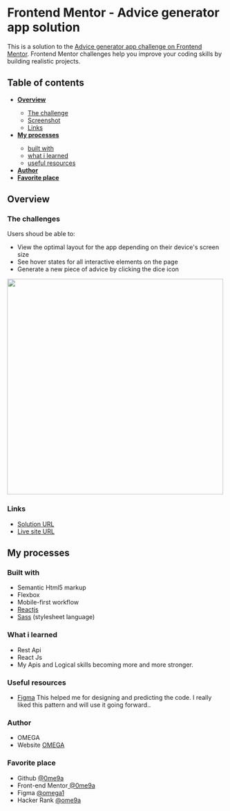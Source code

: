 <h1>Frontend Mentor - Advice generator app solution</h1>
<p>This is a solution to the <a href="https://www.frontendmentor.io/challenges/advice-generator-app-QdUG-13db" target='_blank' rel='noreferrer'>Advice generator app challenge on Frontend Mentor</a>. Frontend Mentor challenges help you improve your coding skills by building realistic projects.</p>



<h2>Table of contents</h2>
<ul>
  <li><strong><a href="#overview">Overview</a></strong></li>
  <ul>
    <li><a href="#thechallenges">The challenge</a></li>
    <li><a href="#screenshot">Screenshot</a></li>
    <li><a href="#links">Links</a></li>
  </ul>
  <li><strong><a href="#my-processes">My processes</a></strong></li>
  <ul>
    <li><a href="#built-with">built with</a></li>
    <li><a href="#what-i-learned">what i learned</a></li>
    <li><a href="#useful-resources">useful resources</a></li>
   </ul>
  <li><strong><a href="#author">Author</a></strong></li>
  <li><strong><a href="#favorite-place">Favorite place</a></strong></li>
</ul>



<!-- list classess start -->
<h2 id="overview">Overview</h2>
<h3 id="thechallenges">The challenges</h3>
<p>Users shoud be able to:</p>
<ul>
  <li>View the optimal layout for the app depending on their device's screen size</li>
  <li>See hover states for all interactive elements on the page</li>
  <li>Generate a new piece of advice by clicking the dice icon</li>
</ul>

<img id="screenshot" width="500" src="https://raw.githubusercontent.com/0ME9A/screenshots/main/advice-generator.png" alt="">

<h3 id="links">Links</h3>
<ul>
  <li><a href="https://github.com/0ME9A/advice-generator" target='_blank' rel='noreferrer'>Solution URL</a></li>
  <li><a href="https://0me9a.github.io/advice-generator/" target='_blank' rel='noreferrer'>Live site URL</a></li>
</ul>
<!-- list classess end -->


<!-- list classess start -->
<h2 id="my-processes">My processes</h2>
<h3 id="built-with">Built with</h3>
<ul>
  <li>Semantic Html5 markup</li>
  <li>Flexbox</li>
  <li>Mobile-first workflow</li>
  <li><a href="https://reactjs.org/" target='_blank' rel='noreferrer'>Reactjs</a></li>
  <li><a href="https://sass-lang.com/" target='_blank' rel='noreferrer'>Sass</a> (stylesheet language)</li>
</ul>

<h3 id="what-i-learned">What i learned</h3>
<ul>
  <li>Rest Api</li>
  <li>React Js</li>
  <li>My Apis and Logical skills becoming more and more stronger.</li>
</ul>

<h3 id="useful-resources">Useful resources</h3>
<ul>
  <li>
    <a href="https://figma.com" target='_blank' rel='noreferrer'>Figma</a> This helped me for designing and predicting the code. I really liked this pattern and will use it going forward..
  </li>
</ul>
<h3 id="author">Author</h3>
<ul>
  <li>OMEGA</li>
  <li>Website <a href="https://ome9a.com" target='_blank' rel='noreferrer'>OMEGA</a></li>
</ul>

<h3 id="favorite-place">Favorite place</h3>
<ul>
  <li>Github <a href="https://www.github.com/0me9a" target='_blank' rel='noreferrer'> @0me9a</a></li>
  <li>Front-end Mentor<a href="https://www.frontendmentor.io/profile/0me9a" target='_blank' rel='noreferrer'> @0me9a</a></li>
  <li>Figma <a href="https://www.figma.com/@omega1" target='_blank' rel='noreferrer'> @omega1</a></li>
  <li>Hacker Rank <a href="https://www.hackerrank.com/ome9a" target='_blank' rel='noreferrer'> @ome9a</a></li>
</ul>
<!-- list classess end -->
